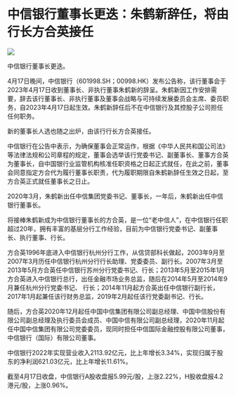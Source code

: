 # 中信银行董事长更迭：朱鹤新辞任，将由行长方合英接任

![](https://inews.gtimg.com/om_bt/OuGpQoZDtwM0CaI05UT8WdcukBBV4AecnSOiZQOaf84y8AA/1000)

中信银行董事长更迭。

4月17日晚间，中信银行（601998.SH；00998.HK）发布公告称，该行董事会于2023年4月17日收到董事长、非执行董事朱鹤新的辞呈。朱鹤新因工作安排需要，辞去该行董事长、非执行董事及董事会战略与可持续发展委员会主席、委员职务，自2023年4月17日起生效。朱鹤新辞任后不在中信银行及其控股子公司担任任何职务。

新的董事长人选也随之出炉，由该行行长方合英接任。

中信银行在公告中表示，为确保董事会正常运作，根据《中华人民共和国公司法》等法律法规和公司章程的规定，董事会选举该行党委书记、副董事长、董事方合英为董事长，自中国银行业监管机构核准任职资格之日起正式就任，在此之前，董事会同意指定方合代为履行董事长职责，代为履职期限自朱鹤新辞任生效之日起，至方合英正式就任董事长之日止。

2020年3月，朱鹤新出任中信集团党委书记、董事长，一年后，朱鹤新出任中信银行董事长。

将接棒朱鹤新成为中信银行董事长的方合英，是一位“老中信人”，在中信银行任职超过20年，拥有丰富的基层分行工作经验，目前为中信银行党委书记、副董事长、执行董事、行长。

方合英1996年底进入中信银行杭州分行工作，从信贷部科长做起，2003年9月至2007年3月历任中信银行杭州分行行长助理、党委委员、副行长。2007年3月至2013年5月方合英任中信银行苏州分行党委书记、行长；2013年5月至2015年1月方合英进入中信银行总行，出任金融市场业务总监，随后在2014年5月至2014年9月兼任杭州分行党委书记、
行长；2014年11月起方合英出任中信银行副行长，2017年1月起兼任该行财务总监，2019年2月起任该行党委副书记、行长。

随后，方合英2020年12月起任中国中信集团有限公司副总经理、中国中信股份有限公司副总经理及执行委员会成员、中国中信有限公司副总经理，2020年11月起任中国中信集团有限公司党委委员，现同时担任中信国际金融控股有限公司董事，中信银行（国际）有限公司董事。

中信银行2022年实现营业收入2113.92亿元，比上年增长3.34%，实现归属于股东的净利润621.03亿元，比上年增长11.61%。

截至4月17日收盘，中信银行A股收盘报5.99元/股，上涨2.22%，H股收盘报4.2港元/股，上涨0.96%。

